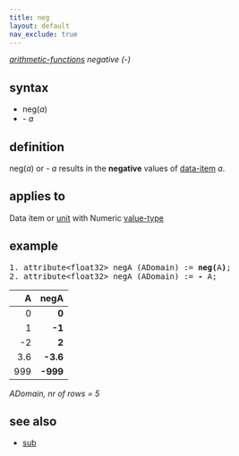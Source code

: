 ```yaml
---
title: neg
layout: default
nav_exclude: true
---
```

*[arithmetic-functions](arithmetic-functions) negative (-)*

## syntax

-   neg(*a*)
-   \- *a*

## definition

neg(*a*) or - *a* results in the **negative** values of [data-item](data-item) *a*.

## applies to

Data item or [unit](unit) with Numeric [value-type](value-type)

## example

<pre>
1. attribute&lt;float32&gt; negA (ADomain) := <B>neg(</B>A<B>)</B>;
2. attribute&lt;float32&gt; negA (ADomain) := <B>-</B> A;
</pre>

| A   | **negA** |
|----:|---------:|
| 0   | **0**    |
| 1   | **-1**   |
| -2  | **2**    |
| 3.6 | **-3.6** |
| 999 | **-999** |

*ADomain, nr of rows = 5*

## see also

- [sub](sub)